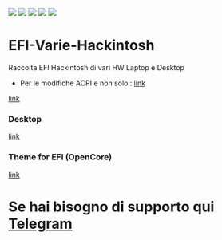 [![](https://img.shields.io/badge/Gitter%20HL%20Community-Chat-informational?style=flat&logo=gitter&logoColor=white&color=ed1965)](https://gitter.im/Hackintosh-Life-IT/community)
[![](https://img.shields.io/badge/Reposity-Baio77-informational?style=flat&logo=apple&logoColor=white&color=9debeb)](https://github.com/Baio1977?tab=repositories)
[![](https://img.shields.io/badge/Telegram-HackintoshLifeIT-informational?style=flat&logo=telegram&logoColor=white&color=5fb659)](https://t.me/HackintoshLife_it)
[![](https://img.shields.io/badge/Facebook-HackintoshLifeIT-informational?style=flat&logo=facebook&logoColor=white&color=3a4dc9)](https://www.facebook.com/hackintoshlife/)
[![](https://img.shields.io/badge/Instagram-HackintoshLifeIT-informational?style=flat&logo=instagram&logoColor=white&color=8a178a)](https://www.instagram.com/hackintoshlife.it_official/)

# EFI-Varie-Hackintosh
Raccolta EFI Hackintosh di vari HW Laptop e Desktop

 - Per le modifiche ACPI e non solo : [link](https://github.com/5T33Z0/OC-Little-Translated)

[link](https://github.com/Baio1977/EFI-Varie-Hackintosh/tree/main/EFI%20Laptop%20)

### Desktop

[link](https://github.com/Baio1977/EFI-Varie-Hackintosh/tree/main/EFI%20Desktop) 

### Theme for EFI (OpenCore)

[link](https://github.com/Baio1977/EFI-Varie-Hackintosh/tree/main/Themes%20EFI)   

# Se hai bisogno di supporto qui [Telegram](https://t.me/HackintoshLife_it)

